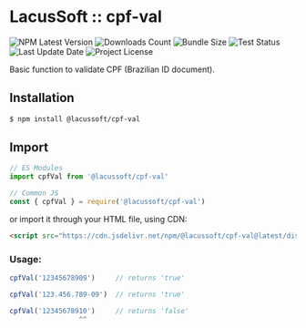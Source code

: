 # LacusSoft :: cpf-val

![NPM Latest Version](https://img.shields.io/npm/v/@lacussoft/cpf-val)
![Downloads Count](https://img.shields.io/npm/dm/@lacussoft/cpf-val.svg)
![Bundle Size](https://packagephobia.now.sh/badge?p=@lacussoft/cpf-val)
![Test Status](https://img.shields.io/travis/juliolmuller/cpf-val/master.svg)
![Last Update Date](https://img.shields.io/github/last-commit/juliolmuller/cpf-val)
![Project License](https://img.shields.io/github/license/juliolmuller/cpf-val)

Basic function to validate CPF (Brazilian ID document).

## Installation

```bash
$ npm install @lacussoft/cpf-val
```

## Import

```js
// ES Modules
import cpfVal from '@lacussoft/cpf-val'

// Common JS
const { cpfVal } = require('@lacussoft/cpf-val')
```

or import it through your HTML file, using CDN:

```html
<script src="https://cdn.jsdelivr.net/npm/@lacussoft/cpf-val@latest/dist/cpf-val.min.js"></script>
```

### Usage:

```js
cpfVal('12345678909')     // returns 'true'

cpfVal('123.456.789-09')  // returns 'true'

cpfVal('12345678910')     // returns 'false'
                 ^^
```
